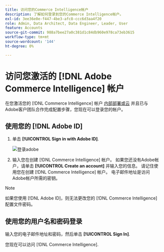 ```yaml
---
title: 访问您的Commerce Intelligence帐户
description: 了解如何登录到您的Commerce Intelligence帐户。
exl-id: 3ee36e0e-f447-4be3-afc8-ccc6d3aa4f20
role: Admin, Data Architect, Data Engineer, Leader, User
feature: Accounts
source-git-commit: 988a7bee27a0c381d1c84db960e978ca73eb3615
workflow-type: tm+mt
source-wordcount: '144'
ht-degree: 0%

---
```


# 访问您激活的 [!DNL Adobe Commerce Intelligence] 帐户

在您激活您的 [!DNL Commerce Intelligence] 帐户 [内部部署或云](../getting-started/onpremise-activation.md) 并且已与Adobe客户团队合作完成配置步骤，您现在可以登录您的帐户。

## 使用您的 [!DNL Adobe ID]

1. 单击 **[!UICONTROL Sign in with Adobe ID]**.

   ![登录adobe](../assets/sign-in-adobe.png)

1. 输入您在创建 [!DNL Commerce Intelligence] 帐户。 如果您还没有Adobe帐户，请单击 **[!UICONTROL Create an account]** 并输入您的信息。 请记住使用您在创建 [!DNL Commerce Intelligence] 帐户。 电子邮件地址是访问Adobe帐户所需的密钥。

>[!NOTE]
>
>如果您使用 [!DNL Adobe ID]，则无法更改您的 [!DNL Commerce Intelligence] 配置文件密码。

## 使用您的用户名和密码登录

输入您的电子邮件地址和密码，然后单击 **[!UICONTROL Sign In]**.

您现在可以访问 [!DNL Commerce Intelligence].
